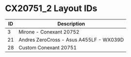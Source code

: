 # CX20751_2 Layout IDs

| ID | Description |
|---|---|
| 3 | Mirone - Conexant 20752 |
| 21 | Andres ZeroCross - Asus A455LF - WX039D |
| 28 | Custom Conexant 20751 |
